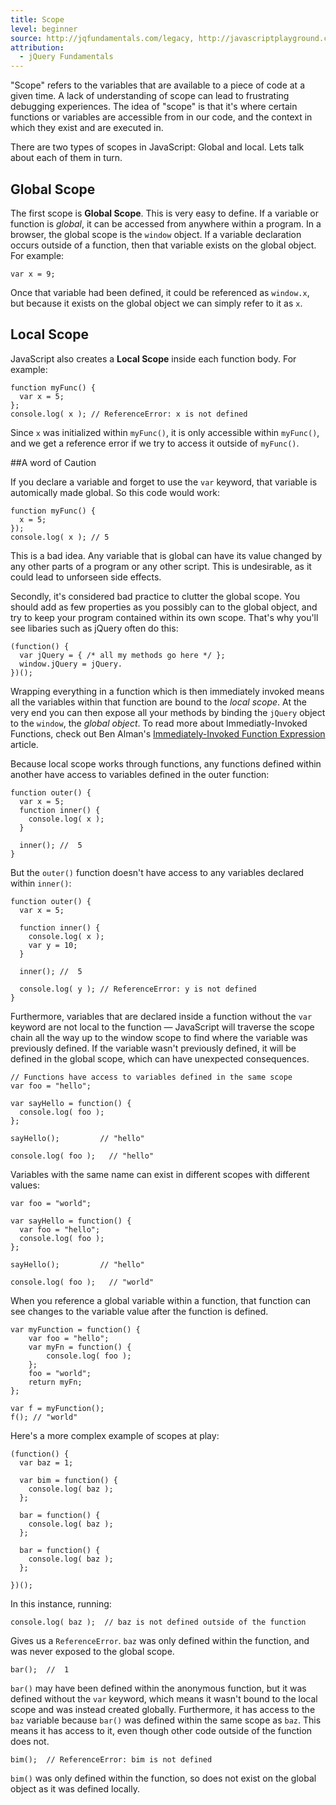 ```yaml
---
title: Scope
level: beginner
source: http://jqfundamentals.com/legacy, http://javascriptplayground.com/blog/2012/04/javascript-variable-scope-this
attribution:
  - jQuery Fundamentals
---
```


"Scope" refers to the variables that are available to a piece of code at a given time. A lack of understanding of scope can lead to frustrating debugging experiences. The idea of "scope" is that it's where certain functions or variables are accessible from in our code, and the context in which they exist and are executed in.

There are two types of scopes in JavaScript: Global and local. Lets talk about each of them in turn.

## Global Scope

The first scope is __Global Scope__. This is very easy to define. If a variable or function is _global_, it can be accessed from anywhere within a program. In a browser, the global scope is the `window` object. If a variable declaration occurs outside of a function, then that variable exists on the global object. For example:

```
var x = 9;
```

Once that variable had been defined, it could be referenced as `window.x`, but because it exists on the global object we can simply refer to it as `x`.

## Local Scope
JavaScript also creates a __Local Scope__ inside each function body. For example:

```
function myFunc() {
  var x = 5;
};
console.log( x ); // ReferenceError: x is not defined
```

Since `x` was initialized within `myFunc()`, it is only accessible within `myFunc()`, and we get a reference error if we try to access it outside of `myFunc()`.

##A word of Caution

If you declare a variable and forget to use the `var` keyword, that variable is automically made global. So this code would work:

```
function myFunc() {
  x = 5;
});
console.log( x ); // 5
```

This is a bad idea. Any variable that is global can have its value changed by any other parts of a program or any other script. This is undesirable, as it could lead to unforseen side effects.

Secondly, it's considered bad practice to clutter the global scope. You should add as few properties as you possibly can to the global object, and try to keep your program contained within its own scope. That's why you'll see libaries such as jQuery often do this:

```
(function() {
  var jQuery = { /* all my methods go here */ };
  window.jQuery = jQuery.
})();
```

Wrapping everything in a function which is then immediately invoked means all the variables within that function are bound to the _local scope_. At the very end you can then expose all your methods by binding the `jQuery` object to the `window`, the _global object_. To read more about Immediatly-Invoked Functions, check out Ben Alman's [Immediately-Invoked Function Expression](http://benalman.com/news/2010/11/immediately-invoked-function-expression/) article.

Because local scope works through functions, any functions defined within another have access to variables defined in the outer function:

```
function outer() {
  var x = 5;
  function inner() {
    console.log( x );
  }

  inner(); //  5
}
```

But the `outer()` function doesn't have access to any variables declared within `inner()`:

```
function outer() {
  var x = 5;

  function inner() {
    console.log( x );
    var y = 10;
  }

  inner(); //  5

  console.log( y ); // ReferenceError: y is not defined
}
```

Furthermore, variables that are declared inside a function without the `var` keyword are not local to the function &#8212; JavaScript will traverse the scope chain all the way up to the window scope to find where the variable was previously defined. If the variable wasn't previously defined, it will be defined in the global scope, which can have unexpected consequences.

```
// Functions have access to variables defined in the same scope
var foo = "hello";

var sayHello = function() {
  console.log( foo );
};

sayHello();         // "hello"

console.log( foo );   // "hello"
```

Variables with the same name can exist in different scopes with different values:
```
var foo = "world";

var sayHello = function() {
  var foo = "hello";
  console.log( foo );
};

sayHello();         // "hello"

console.log( foo );   // "world"
```

When you reference a global variable within a function, that function can see changes to the variable value after the function is defined.

```
var myFunction = function() {
    var foo = "hello";
    var myFn = function() {
        console.log( foo );
    };
    foo = "world";
    return myFn;
};

var f = myFunction();
f(); // "world"
```

Here's a more complex example of scopes at play:

```
(function() {
  var baz = 1;

  var bim = function() {
    console.log( baz );
  };

  bar = function() {
    console.log( baz );
  };

  bar = function() {
    console.log( baz );
  };

})();
```
In this instance, running:

```
console.log( baz );  // baz is not defined outside of the function
```

Gives us a `ReferenceError`. `baz` was only defined within the function, and was never exposed to the global scope.

```
bar();  //  1
```

`bar()` may have been defined within the anonymous function, but it was defined without the `var` keyword, which means it wasn't bound to the local scope and was instead created globally. Furthermore, it has access to the `baz` variable because `bar()` was defined within the same scope as `baz`. This means it has access to it, even though other code outside of the function does not.


```
bim();  // ReferenceError: bim is not defined
```

`bim()` was only defined within the function, so does not exist on the global object as it was defined locally.
